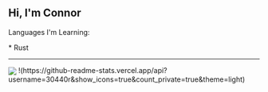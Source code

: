 ## Hi, I'm Connor

<p>Languages I'm Learning:</p>
* Rust

---

<img align="center" src="https://github-readme-stats.vercel.app/api?username=30440r&show_icons=true&count_private=true&theme=light">
!(https://github-readme-stats.vercel.app/api?username=30440r&show_icons=true&count_private=true&theme=light)
